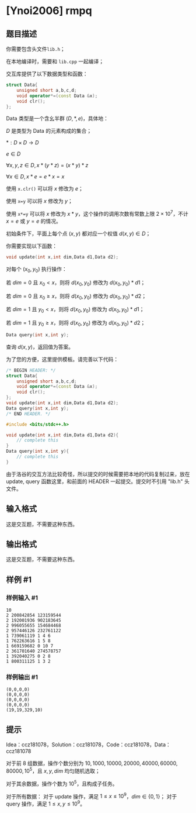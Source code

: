 # [Ynoi2006] rmpq

## 题目描述

你需要包含头文件`lib.h`；

在本地编译时，需要和 `lib.cpp` 一起编译；

交互库提供了以下数据类型和函数：

```cpp
struct Data{
	unsigned short a,b,c,d;
	void operator*=(const Data &x);
	void clr();
};
```

Data 类型是一个含幺半群 $(D,*,e)$，具体地：

$D$ 是类型为 Data 的元素构成的集合；

$*:D\times D\to D$

$e\in D$

$\forall x,y,z\in D, x*(y*z)=(x*y)*z$

$\forall x\in D, x*e=e*x=x$

使用 `x.clr()` 可以将 $x$ 修改为 $e$；

使用 `x=y` 可以将 $x$ 修改为 $y$；

使用 `x*=y` 可以将 $x$ 修改为 $x*y$，这个操作的调用次数有常数上限 $2\times 10^7$，不计 $x=e$ 或 $y=e$ 的情况。

初始条件下，平面上每个点 $(x,y)$ 都对应一个权值 $d(x,y)\in D$；

你需要实现以下函数：

```cpp
void update(int x,int dim,Data d1,Data d2);
```

对每个 $(x_0,y_0)$ 执行操作：

若 $dim=0$ 且 $x_0<x$，则将 $d(x_0,y_0)$ 修改为 $d(x_0,y_0)*d1$；

若 $dim=0$ 且 $x_0\ge x$，则将 $d(x_0,y_0)$ 修改为 $d(x_0,y_0)*d2$；

若 $dim=1$ 且 $y_0<x$，则将 $d(x_0,y_0)$ 修改为 $d(x_0,y_0)*d1$；

若 $dim=1$ 且 $y_0\ge x$，则将 $d(x_0,y_0)$ 修改为 $d(x_0,y_0)*d2$；

```cpp
Data query(int x,int y);
```

查询 $d(x,y)$，返回值为答案。

为了您的方便，这里提供模板。请完善以下代码：

```cpp
/* BEGIN HEADER: */
struct Data{
	unsigned short a,b,c,d;
	void operator*=(const Data &x);
	void clr();
};
void update(int x,int dim,Data d1,Data d2);
Data query(int x,int y);
/* END HEADER. */

#include <bits/stdc++.h>

void update(int x,int dim,Data d1,Data d2){
	// complete this
}
Data query(int x,int y){
	// complete this
}
```

由于洛谷的交互方法比较奇怪，所以提交的时候需要把本地的代码复制过来，放在 update, query 函数这里，和前面的 HEADER 一起提交。提交时不引用 "lib.h" 头文件。

## 输入格式

这是交互题，不需要这种东西。

## 输出格式

这是交互题，不需要这种东西。

## 样例 #1

### 样例输入 #1
```
10
2 200842854 123159544
2 192001936 902183645
2 996055655 154684468
2 957446126 232761122
1 739061119 1 4 6
1 762263616 1 5 8
1 669159682 0 10 7
2 361701640 274578757
1 392040275 0 2 8
1 800311125 1 3 2
```

### 样例输出 #1

```
(0,0,0,0)
(0,0,0,0)
(0,0,0,0)
(0,0,0,0)
(19,19,329,10)
```

## 提示

Idea：ccz181078，Solution：ccz181078，Code：ccz181078，Data：ccz181078

对于前 8 组数据，操作个数分别为 $10,1000,10000,20000,40000,60000,80000,10^5$，且 $x,y,dim$ 均匀随机选取；

对于其余数据，操作个数为 $10^5$，且构成子任务。

对于所有数据：
对于 update 操作，满足 $1\le x\le 10^9$，$dim\in\{0,1\}$；
对于 query 操作，满足 $1\le x,y\le 10^9$。


